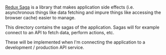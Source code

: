 [Redux Saga](https://redux-saga.js.org/) is a library that makes application side effects (i.e. asynchronous things like data fetching and impure things like accessing the browser cache) easier to manage.

This directory contains the sagas of the application. Sagas will for example connect to an API to fetch data, perform actions, etc.

These will be implemented when I'm connecting the application to a development / production API service.
